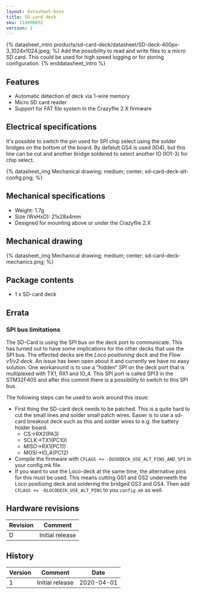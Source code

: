 ```yaml
---
layout: datasheet-base
title: SD-card deck
sku: 114990852
version: 1
---
```


{% datasheet_intro products/sd-card-deck/datasheet/SD-deck-400px-3_1024x1024.jpeg; %}
Add the possibility to read and write files to a micro SD card. This could be used for
high speed logging or for storing configuration.
{% enddatasheet_intro %}

## Features

* Automatic detection of deck via 1-wire memory
* Micro SD card reader
* Support for FAT file system in the Crazyflie 2.X firmware

## Electrical specifications

It's possible to switch the pin used for SPI chip select using the solder bridges on the bottom
of the board. By defalult GS4 is used (IO4), but this line can be cut and another bridge
soldered to select another IO (IO1-3) for chip select.

{% datasheet_img Mechanical drawing; medium; center; sd-card-deck-alt-config.png; %}

## Mechanical specifications

* Weight: 1.7g
* Size (WxHxD): 21x28x4mm
* Designed for mounting above or under the Crazyflie 2.X

## Mechanical drawing

{% datasheet_img Mechanical drawing; medium; center; sd-card-deck-mechanics.png; %}

## Package contents

* 1 x SD-card deck

## Errata

### SPI bus limitations

The SD-Card is using the SPI bus on the deck port to communicate. This has turned out to
have some implications for the other decks that use the SPI bus. The effected decks
are the *Loco positioning deck* and the *Flow v1/v2 deck*. An issue has been open
about it and currently we have no easy solution. One workaround is to use a “hidden”
SPI on the deck port that is multiplexed with TX1, RX1 and IO_4. This SPI port is called
SPI3 in the STM32F405 and after this commit there is a possibility to switch to this SPI bus.

The following steps can he used to work around this issue:

* First thing the SD-card deck needs to be patched. This is a quite hard to cut the
  small lines and solder small patch wires. Easier is to use a sd-card breakout deck
  such as this and solder wires to e.g. the battery holder board.
  * CS→RX2(PA3)
  * SCLK→TX1(PC10)
  * MISO→RX1(PC11)
  * MOSI→IO_4(PC12)
* Compile the firmware with ```CFLAGS += -DUSDDECK_USE_ALT_PINS_AND_SPI``` in your config.mk file.
* If you want to use the Loco-deck at the same time, the alternative pins for this must be used.
  This means cutting GS1 and GS2 underneeth the Loco positioing deck and soldering the bridged
  GS3 and GS4. Then add ```CFLAGS += -DLOCODECK_USE_ALT_PINS``` to you ```config.mk``` as well.

## Hardware revisions

| Revision | Comment |
| ------- | ------- |
| D | Initial release |

## History

| Version | Comment | Date |
| ------- | ------- | ---- |
| 1 | Initial release | 2020-04-01 |
